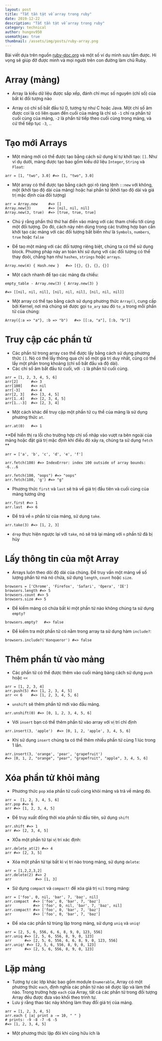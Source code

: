```yaml
---
layout: post
title: "Tất tần tật về array trong ruby"
date: 2019-12-22
description: "Tất tần tật về array trong ruby"
category: technical
author: hungnv950
usemathjax: true
thumbnail: /assets/img/posts/ruby-array.png
---
```


Bài viết dựa trên nguồn [ruby-doc.org](https://ruby-doc.org/core-2.4.1/Array.html) và một số ví dụ mình sưu tầm được. Hi vọng sẽ giúp đỡ được mình và mọi người trên con đường làm chủ Ruby.

# Array (mảng)

- Array là kiểu dữ liệu được sắp xếp, đánh chỉ mục số nguyên (chỉ số) của bất kì đối tượng nào

- Array có chỉ số bắt đầu từ 0, tương tự như C hoặc Java. Một chỉ số âm được coi là có liên quan đến cuối của mảng là chỉ só `-1` chỉ ra phần tử cuối cùng của mảng, `-2` là phần tử tiếp theo cuối cùng trong mảng, và cứ thế tiếp tục `-3`, ..

# Tạo mới Arrays
- Một mảng mới có thể được tạo bằng cách sử dụng kí tự khởi tạo: `[]`. Như ví dụ dưới, mảng được tạo bao gồm kiểu dữ liệu `Integer`, `String` và `Float`:

```
arr = [1, "two", 3.0] #=> [1, "two", 3.0]
```

- Một array có thể được tạo bằng cách gọi rõ ràng lệnh `::new` với không, một (khởi tạo độ dài của mảng) hoặc hai phần tử (khởi tạo độ dài và giá trị mặc định của đối tượng)

```
arr = Array.new     #=> []
Array.new(3)        #=> [nil, nil, nil]
Array.new(3, true)  #=> [true, true, true]
```
- Chú ý rằng phần thử thứ hai điền vào mảng với các tham chiếu tới cùng một đối tượng. Do đó, cách này nên dùng trong các trường hợp bạn cần khởi tạo các mảng với các đối tượng bất biến như là `Symbols`, `numbers`, `true` hoặc `false`

- Để taọ một mảng với các đối tượng riêng biệt, chúng ta có thể sử dụng block. Phương pháp này an toàn khi sử dụng với các đối tượng có thể thay đoỏi, chẳng hạn như `hashes`, `strings` hoặc `arrays`.

```
Array.new(4) { Hash.new }   #=> [{}, {}, {}, {}]
```

- Một cách nhanh để tạo các mảng đa chiều:

```
empty_table - Array.new(3) { Array.new(3) }

#=> [[nil, nil, nil], [nil, nil, nil], [nil, nil, nil]]
```

- Một array có thể tạo bằng cách sử dụng phương thức `Array()`, cung cấp bởi Kernel, nơi mà chúng sẽ được gọi `to_ary` sau đó `to_a` trong mỗi phần tử của chúng:

```
Array({:a => "a"}, :b => "b")   #=> [[:a, "a"], [:b, "b"]]
```

# Truy cập các phần tử
- Các phần tử trong array cso thể được lấy bằng cách sử dụng phương thức `[]`. Nó có thể lấy thông qua chỉ số một giá trị duy nhất, cũng có thể lấy một phần trong khoảng (chỉ số bắt đầu và độ dài).
- Các chỉ số âm bắt đầu từ cuối, với `-1` là phần tử cuối cùng.

```
arr = [1, 2, 3, 4, 5, 6]
arr[2]      #=> 3
arr[100]    #=> nil
arr[-3]     #=> 4
arr[2, 3]   #=> [3, 4, 5]
arr[1..4]   #=> [2, 3, 4, 5]
arr[1..-3]  #=> [2, 3, 4]
```

- Một cách khác để truy cập một phần tử cụ thể của mảng là sử dụng phương thức `at`.

```
arr.at(0)   #=> 1
```

**Để hiển thị ra lỗi cho trường hợp chỉ số nhập vào vượt ra bên ngoài của mảng hoặc đặt giá trị mặc định khi điều đó xảy ra, chúng ta sử dụng `fetch` **

```
arr = ['a', 'b', 'c', 'd', 'e', 'f']

arr.fetch(100) #=> IndexError: index 100 outside of array bounds: -6...6

arr.fetch(100, "oops") #=> "oops"
arr.fetch(100, 'g') #=> "g"

```

- Phương thức `first` và `last` sẽ trả về giá trị đầu tiên và cuối cùng của mảng tương ứng

```
arr.first #=> 1
arr.last  #=> 6

```

- Để trả về `n` phần tử của mảng, sử dụng `take`.

```
arr.take(3) #=> [1, 2, 3]
```

- `drop` thực hiện ngược lại với `take`, nó sẽ trả lại mảng với `n` phần tử đã bị hủy

# Lấy thông tin của một Array

- Arrays luôn theo dõi độ dài của chúng. Để truy vấn một mảng về số lượng phần tử mà nó chứa, sử dụng `length`, `count` hoặc `size`.

```
browsers = ['Chrome', 'Firefox', 'Safari', 'Opera', 'IE']
browsers.length #=> 5
browsers.count #=> 5
browsers.size #=> 5
```

- Để kiểm mảng có chứa bất kì một phần tử nào không chúng ta sử dụng `empty?`

```
browsers.empty?   #=> false
```

- Để kiểm tra một phần tử có nằm trong array ta sử dụng hàm `include?`:
```
browsers.include?('Konqueror') #=> false
```

# Thêm phần tử vào mảng
- Các phần tử có thể được thêm vào cuối mảng bàng cách sử dụng `push` hoặc `<<`

```
arr = [1, 2, 3, 4]
arr.push(5) #=> [1, 2, 3, 4, 5]
arr << 6    #=> [1, 2, 3, 4, 5, 6]
```

- `unshift` sẽ thêm phần tử mới vào đầu mảng.

```
arr.unshift(0) #=> [0, 1, 2, 3, 4, 5, 6]
```

- Với `insert` bạn có thể thêm phần tử vào array với vị trí chỉ định

```
arr.insert(3, 'apple')  #=> [0, 1, 2, 'apple', 3, 4, 5, 6]
```

- Khi sử dụng `insert` chúng ta có thể thêm nhiều phần tử cùng 1 lúc trong 1 lần.

```
arr.insert(3, 'orange', 'pear', 'grapefruit')
#=> [0, 1, 2, "orange", "pear", "grapefruit", "apple", 3, 4, 5, 6]
```

# Xóa phần tử khỏi mảng
- Phương thức `pop` xóa phần tử cuối cùng khỏi mảng và trả về mảng đó.

```
arr =  [1, 2, 3, 4, 5, 6]
arr.pop #=> 6
arr #=> [1, 2, 3, 4, 5]
```

- Để truy xuất đồng thời xóa phần tử đầu tiên, sử dụng `shift`

```
arr.shift #=> 1
arr #=> [2, 3, 4, 5]
```

- XÓa một phần tử tại vị trí xác định:

```
arr.delete_at(2) #=> 4
arr #=> [2, 3, 5]
```

- Xóa một phần tử tại bất kì vị trí nào trong mảng, sử dụng `delete`:

```
arr = [1,2,2,3,2]
arr.delete(2) #=> 2
arr           #=> [1, 3]
```

- Sử dụng `compact` và `compact!` để xóa giá trị `nil` trong mảng:

```
arr = ['foo', 0, nil, 'bar', 7, 'baz', nil]
arr.compact  #=> ['foo', 0, 'bar', 7, 'baz']
arr          #=> ['foo', 0, nil, 'bar', 7, 'baz', nil]
arr.compact! #=> ['foo', 0, 'bar', 7, 'baz']
arr          #=> ['foo', 0, 'bar', 7, 'baz']
```

- Để xóa các phần tử trùng lặp trong mảng, sử dụng `uniq` và `uniq!`

```
arr = [2, 5, 6, 556, 6, 6, 8, 9, 0, 123, 556]
arr.uniq #=> [2, 5, 6, 556, 8, 9, 0, 123]
arr      #=> [2, 5, 6, 556, 6, 6, 8, 9, 0, 123, 556]
arr.uniq! #=> [2, 5, 6, 556, 8, 9, 0, 123]
arr      #=> [2, 5, 6, 556, 8, 9, 0, 123]
```

# Lặp mảng
- Tương tự các lớp khác bao gồm module `Enumerable`, Array có một phương thức `each`, định nghĩa các phần tử nào sẽ được lặp và làm thế nào. Trong trường hợp `each` của Array, tất cả các phần tử trong đối tượng Array đều được đưa vào khối theo trình tự.
- Lưu ý rằng thao tác này không làm thay đổi giá trị của mảng.

```
arr = [1, 2, 3, 4, 5]
arr.each { |a| print a -= 10, " " }
# prints: -9 -8 -7 -6 -5
#=> [1, 2, 3, 4, 5]
```

- Một phương thức lặp đôi khi cũng hữu ích là

